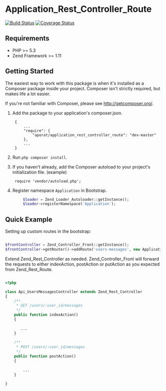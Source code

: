 Application_Rest_Controller_Route
============================
[![Build Status](https://secure.travis-ci.org/aporat/Application_Rest_Controller_Route.png)](http://travis-ci.org/aporat/Application_Rest_Controller_Route) [![Coverage Status](https://coveralls.io/repos/aporat/Application_Rest_Controller_Route/badge.png)](https://coveralls.io/r/aporat/Application_Rest_Controller_Route)


## Requirements ##

* PHP >= 5.3
* Zend Framework >= 1.11

## Getting Started ##

The easiest way to work with this package is when it's installed as a
Composer package inside your project. Composer isn't strictly
required, but makes life a lot easier.

If you're not familiar with Composer, please see <http://getcomposer.org/>.

1. Add the package to your application's composer.json.

        {
            ...
            "require": {
                "aporat/application_rest_controller_route": "dev-master"
            },
            ...
        }

2. Run `php composer install`.

3. If you haven't already, add the Composer autoload to your project's
   initialization file. (example)

        require 'vendor/autoload.php';

4. Register namespace `Application` in Bootstrap.

```php
        $loader = Zend_Loader_Autoloader::getInstance();
        $loader->registerNamespace('Application');
```

## Quick Example ##

Setting up custom routes in the bootstrap:

```php

$frontController = Zend_Controller_Front::getInstance();
$frontController->getRouter()->addRoute('users-messages', new Application_Rest_Controller_Route($frontController, 'users/:user_id/messages', ['controller' => 'users-messages']));

```

Extend Zend_Rest_Controller as needed. Zend_Controller_Front will forward the requests to either indexAction, postAction or putAction as you expected from Zend_Rest_Route.


```php

<?php

class Api_UsersMessagesController extends Zend_Rest_Controller
{
    /**
     * GET /users/:user_id/messages
     */
    public function indexAction()
    {
    
       ...
    }
    
    /**
     * POST /users/:user_id/messages
     */
    public function postAction()
    {
    
        ...
    }
    
}

```
